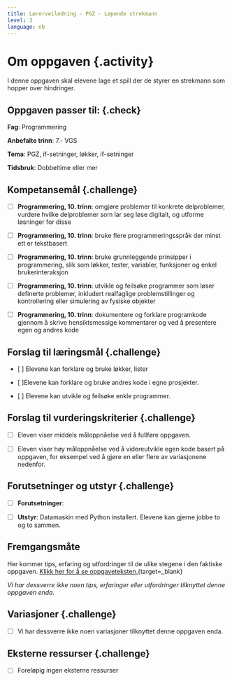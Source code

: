 ```yaml
---
title: Lærerveiledning - PGZ - Løpende strekmann
level: 3
language: nb
---
```



# Om oppgaven {.activity}

I denne oppgaven skal elevene lage et spill der de styrer en strekmann som hopper over hindringer.


## Oppgaven passer til: {.check}

 __Fag__: Programmering

 __Anbefalte trinn__: 7.- VGS

 __Tema__: PGZ, if-setninger, løkker, if-setninger

 __Tidsbruk__: Dobbeltime eller mer


## Kompetansemål {.challenge}

 - [ ] __Programmering, 10. trinn__: omgjøre problemer til konkrete delproblemer, vurdere hvilke delproblemer som lar seg løse digitalt, og utforme løsninger for disse

 - [ ] __Programmering, 10. trinn__: bruke flere programmeringsspråk der minst ett er tekstbasert

 - [ ] __Programmering, 10. trinn__: bruke grunnleggende prinsipper i programmering, slik som løkker, tester, variabler, funksjoner og enkel brukerinteraksjon

 - [ ] __Programmering, 10. trinn__: utvikle og feilsøke programmer som løser definerte problemer, inkludert realfaglige problemstillinger og kontrollering eller simulering av fysiske objekter

 - [ ] __Programmering, 10. trinn__: dokumentere og forklare programkode gjennom å skrive hensiktsmessige kommentarer og ved å presentere egen og andres kode


## Forslag til læringsmål {.challenge}

 - [ ] Elevene kan forklare og bruke løkker, lister

 - [ ]Elevene kan forklare og bruke andres kode i egne prosjekter.

 - [ ] Elevene kan utvikle og feilsøke enkle programmer.


## Forslag til vurderingskriterier {.challenge}

- [ ] Eleven viser middels måloppnåelse ved å fullføre oppgaven.

- [ ] Eleven viser høy måloppnåelse ved å videreutvikle egen kode basert på oppgaven, for eksempel ved å gjøre en eller flere av variasjonene nedenfor.

 
## Forutsetninger og utstyr {.challenge}

 - [ ]  __Forutsetninger__: 

 - [ ]  __Utstyr__: Datamaskin med Python installert. Elevene kan gjerne jobbe to og to sammen.


## Fremgangsmåte

 Her kommer tips, erfaring og utfordringer til de ulike stegene i den faktiske oppgaven. [Klikk her for å se oppgaveteksten.](../lopende_strekmann/lopende_strekmann.html){target=_blank}

_Vi har dessverre ikke noen tips, erfaringer eller utfordringer tilknyttet denne oppgaven enda._


## Variasjoner {.challenge}

- [ ]  Vi har dessverre ikke noen variasjoner tilknyttet denne oppgaven enda.


## Eksterne ressurser {.challenge}

- [ ] Foreløpig ingen eksterne ressurser 

